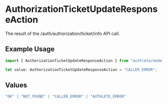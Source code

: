 # AuthorizationTicketUpdateResponseAction

The result of the /auth/authorization/ticket/info API call.

## Example Usage

```typescript
import { AuthorizationTicketUpdateResponseAction } from "authlete/models";

let value: AuthorizationTicketUpdateResponseAction = "CALLER_ERROR";
```

## Values

```typescript
"OK" | "NOT_FOUND" | "CALLER_ERROR" | "AUTHLETE_ERROR"
```